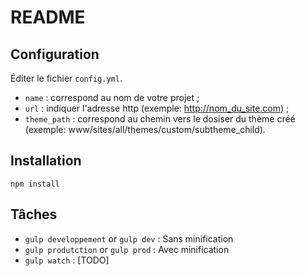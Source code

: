
# README

## Configuration

Éditer le fichier `config.yml`.

* `name` : correspond au nom de votre projet ;
* `url` : indiquer l'adresse http (exemple: http://nom_du_site.com) ;
* `theme_path` : correspond au chemin vers le dosiser du thème créé (exemple: www/sites/all/themes/custom/subtheme_child).

## Installation

`npm install`

## Tâches

* `gulp developpement` or `gulp dev` : Sans minification
* `gulp produtction` or `gulp prod` : Avec minification
* `gulp watch` : [TODO]
